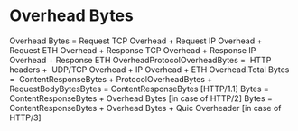 # Overhead Bytes

Overhead Bytes = Request TCP Overhead + Request IP Overhead + Request
ETH Overhead + Response TCP Overhead + Response IP Overhead + Response
ETH OverheadProtocolOverheadBytes =  HTTP headers +  UDP/TCP Overhead +
IP Overhead + ETH Overhead.Total Bytes =  ContentResponseBytes +
ProtocolOverheadBytes + RequestBodyBytesBytes = ContentResponseBytes
\[HTTP/1.1\] Bytes = ContentResponseBytes + Overhead Bytes \[in case of
HTTP/2\] Bytes = ContentResponseBytes + Overhead Bytes + Quic Overheader
\[in case of HTTP/3\]
